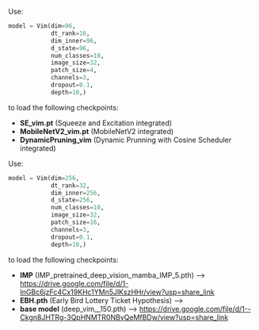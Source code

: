 

Use:

``` python
model = Vim(dim=96,
            dt_rank=16,
            dim_inner=96,
            d_state=96,
            num_classes=10,
            image_size=32,
            patch_size=4,
            channels=3,
            dropout=0.1,
            depth=10,)
```

to load the following checkpoints:

- **SE_vim.pt** (Squeeze and Excitation integrated)
- **MobileNetV2_vim.pt** (MobileNetV2 integrated)
- **DynamicPruning_vim** (Dynamic Prunning with Cosine Scheduler integrated)



Use:

``` python
model = Vim(dim=256,
            dt_rank=32,
            dim_inner=256,
            d_state=256,
            num_classes=10,
            image_size=32,
            patch_size=16,
            channels=3,
            dropout=0.1,
            depth=10,)
```

to load the following checkpoints:

- **IMP** (IMP_pretrained_deep_vision_mamba_IMP_5.pth) --> https://drive.google.com/file/d/1-InGBc6jzFc4Cx19KHc1YMn5JlKszHHr/view?usp=share_link
- **EBH.pth** (Early Bird Lottery Ticket Hypothesis)   --> 
- **base model** (deep_vim__150.pth)                   --> https://drive.google.com/file/d/1--Ckgn8JHTRg-3QpHNMTR0NBvQeMfBDw/view?usp=share_link
